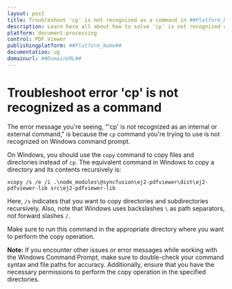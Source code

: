 ```yaml
---
layout: post
title: Troubleshoot 'cp' is not recognized as a command in ##Platform_Name## PDF Viewer control | Syncfusion
description: Learn here all about how to solve 'cp' is not recognized as a command in Syncfusion Essential JS 2 and more.
platform: document-processing
control: PDF Viewer
publishingplatform: ##Platform_Name##
documentation: ug
domainurl: ##DomainURL##
---
```


# Troubleshoot error 'cp' is not recognized as a command

The error message you're seeing, "'cp' is not recognized as an internal or external command," is because the `cp` command you're trying to use is not recognized on Windows command prompt.

On Windows, you should use the `copy` command to copy files and directories instead of `cp`. The equivalent command in Windows to copy a directory and its contents recursively is:

```batch
xcopy /s /e /i .\node_modules\@syncfusion\ej2-pdfviewer\dist\ej2-pdfviewer-lib src\ej2-pdfviewer-lib
```

Here, `/s` indicates that you want to copy directories and subdirectories recursively. Also, note that Windows uses backslashes `\` as path separators, not forward slashes `/`.

Make sure to run this command in the appropriate directory where you want to perform the copy operation.

**Note:** If you encounter other issues or error messages while working with the Windows Command Prompt, make sure to double-check your command syntax and file paths for accuracy. Additionally, ensure that you have the necessary permissions to perform the copy operation in the specified directories.